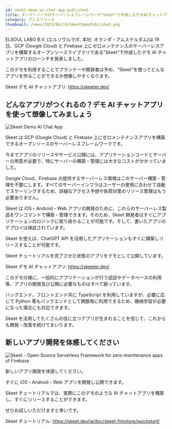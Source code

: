 ```yaml
---
id: skeet-demo-ai-chat-app-published
title: オープンソースのサーバーレスフレームワーク"Skeet"で作成したデモAIチャットアプリがローンチ
category: プレスリリース
thumbnail: /news/2023/06/19/SkeetDemoPublished.png
---
```


ELSOUL LABO B.V. (エルソウルラボ, 本社: オランダ・アムステルダム)は 19 日、GCP (Google Cloud) と Firebase 上にゼロメンテナンスのサーバーレスアプリを構築するオープンソースライブラリである"Skeet"で作成したデモ AI チャットアプリのローンチを発表しました。

このデモを利用することでプランナーや開発者は予め、"Skeet"を使ってどんなアプリを作ることができるか想像しやすくなります。

Skeet デモ AI チャットアプリ: https://skeeter.dev/

## どんなアプリがつくれるの？デモ AI チャットアプリを使って想像してみましょう

![Skeet Demo AI Chat App](/news/2023/06/19/SkeeterAppSample16-9.png)

Skeet は GCP (Google Cloud) と Firebase 上にゼロメンテナンスアプリを構築できるオープンソースのサーバーレスフレームワークです。

今までアプリのリリースやサービス公開には、アプリケーションコードとサーバーの用意が必要で、特にサーバーの構築・管理には大きなコストがかかっていました。

Google Cloud、Firebase の提供するサーバーレス環境はこのサーバー構築・管理を不要にします。すべてのサーバーインフラはユーザーの使用に合わせて自動でスケーリングするため、詳細なアクセス予想や負荷対策のリソース管理はもう必要ありません。

Skeet は iOS・Android・Web アプリの開発のために、これらのサーバーレス製品をワンコマンドで構築・管理できます。そのため、Skeet 開発者はすぐにアプリケーションのロジックに取り掛かることが可能です。そして、書いたアプリのデプロイは保証されています。

Skeet を使えば、ChatGPT API を活用したアプリケーションもすぐに構築しリリースすることが可能です。

Skeet チュートリアルを完了させた状態のアプリをデモとして公開しています。

Skeet デモ AI チャットアプリ: https://skeeter.dev/

このデモの様に、一般的にアプリケーションが行う認証やデータベースの利用等、アプリの開発及び公開に必要なものはすべて揃っています。

バックエンド、フロントエンド共に TypeScript を利用していますが、必要に応じて Python 等もバックエンドとして関数毎に利用できるため、機械学習が必要になった場合にも対応できます。

Skeet を活用してたくさんの役に立つアプリが生まれることを信じて、これからも開発・改善を続けてまいります。

## 新しいアプリ開発を体感してください

![Skeet - Open-Source Serverless Framework for zero-maintenance apps of Firebase](/news/2023/06/13/EffortlessServerlessSkeet.png)

新しいアプリ開発を体感してください。

すぐに iOS・Android・Web アプリを開発し公開できます。

Skeet チュートリアルでは、実際にこのデモのような AI チャットアプリを構築し、すぐにリリースすることができます。

ぜひお試しいただけますと幸いです。

Skeet チュートリアル: https://skeet.dev/ja/doc/skeet-firestore/quickstart/

